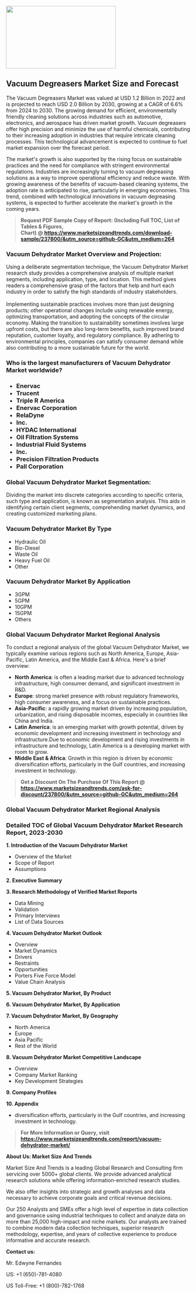 <p><img class="alignnone size-medium wp-image-20088" src="https://ffe5etoiles.com/wp-content/uploads/2024/12/MST1-300x171.png" alt="" width="300" height="171" /></p><h2>Vacuum Degreasers Market Size and Forecast</h2><p>The Vacuum Degreasers Market was valued at USD 1.2 Billion in 2022 and is projected to reach USD 2.0 Billion by 2030, growing at a CAGR of 6.6% from 2024 to 2030. The growing demand for efficient, environmentally friendly cleaning solutions across industries such as automotive, electronics, and aerospace has driven market growth. Vacuum degreasers offer high precision and minimize the use of harmful chemicals, contributing to their increasing adoption in industries that require intricate cleaning processes. This technological advancement is expected to continue to fuel market expansion over the forecast period.</p><p>The market's growth is also supported by the rising focus on sustainable practices and the need for compliance with stringent environmental regulations. Industries are increasingly turning to vacuum degreasing solutions as a way to improve operational efficiency and reduce waste. With growing awareness of the benefits of vacuum-based cleaning systems, the adoption rate is anticipated to rise, particularly in emerging economies. This trend, combined with technological innovations in vacuum degreasing systems, is expected to further accelerate the market's growth in the coming years.</p></p><blockquote id="" class=""><strong>Request PDF Sample Copy of Report: (Including Full TOC, List of Tables &amp; Figures, Chart)&nbsp;@&nbsp;<strong><a href="https://www.marketsizeandtrends.com/download-sample/237800/&utm_source=github-GC&utm_medium=264" target="_blank">https://www.marketsizeandtrends.com/download-sample/237800/&utm_source=github-GC&utm_medium=264</a></strong></strong></blockquote><h3 id="" class="">Vacuum Dehydrator Market&nbsp;Overview and Projection:</h3><p id="" class="">Using a deliberate segmentation technique, the Vacuum Dehydrator Market research study provides a comprehensive analysis of multiple market segments, including application, type, and location. This method gives readers a comprehensive grasp of the factors that help and hurt each industry in order to satisfy the high standards of industry stakeholders. <br /> <br />Implementing sustainable practices involves more than just designing products; other operational changes include using renewable energy, optimizing transportation, and adopting the concepts of the circular economy. Making the transition to sustainability sometimes involves large upfront costs, but there are also long-term benefits, such improved brand reputation, customer loyalty, and regulatory compliance. By adhering to environmental principles, companies can satisfy consumer demand while also contributing to a more sustainable future for the world.</p><h3 id="" class="">Who is the largest manufacturers of&nbsp;Vacuum Dehydrator Market worldwide?</h3><h3 class=""><p><ul><li>Enervac </li><li> Trucent </li><li> Triple R America </li><li> Enervac Corporation </li><li> RelaDyne </li><li> Inc. </li><li> HYDAC International </li><li> Oil Filtration Systems </li><li> Industrial Fluid Systems </li><li> Inc. </li><li> Precision Filtration Products </li><li> Pall Corporation</li></ul></p></h3><h3 id="" class="">Global&nbsp;Vacuum Dehydrator Market Segmentation:</h3><p id="" class="">Dividing the market into discrete categories according to specific criteria, such type and application, is known as segmentation analysis. This aids in identifying certain client segments, comprehending market dynamics, and creating customized marketing plans.</p><h3 id="" class="">Vacuum Dehydrator Market&nbsp;By Type</h3><p><p><ul><li>Hydraulic Oil</li><li> Bio-Diesel</li><li> Waste Oil</li><li> Heavy Fuel Oil</li><li> Other</p></li></ul></p></p><h3 id="" class="">Vacuum Dehydrator Market&nbsp;By Application</h3><p class=""><p><ul><li>3GPM</li><li> 5GPM</li><li> 10GPM</li><li> 15GPM</li><li> Others</li></ul></p></p><h3 id="" class="">Global Vacuum Dehydrator Market Regional Analysis</h3><p id="" class="">To conduct a regional analysis of the global Vacuum Dehydrator Market, we typically examine various regions such as North America, Europe, Asia-Pacific, Latin America, and the Middle East &amp; Africa. Here's a brief overview:</p><ul><li><strong>North America</strong>: is often a leading market due to advanced technology infrastructure, high consumer demand, and significant investment in R&amp;D.</li><li><strong>Europe</strong>: strong market presence with robust regulatory frameworks, high consumer awareness, and a focus on sustainable practices.</li><li><strong>Asia-Pacific</strong>: a rapidly growing market driven by increasing population, urbanization, and rising disposable incomes, especially in countries like China and India.</li><li><strong>Latin America</strong>: is an emerging market with growth potential, driven by economic development and increasing investment in technology and infrastructure.Due to economic development and rising investments in infrastructure and technology, Latin America is a developing market with room to grow.</li><li><strong>Middle East &amp; Africa</strong>: Growth in this region is driven by economic diversification efforts, particularly in the Gulf countries, and increasing investment in technology.</li></ul><blockquote id="" class=""><strong>Get a Discount On The Purchase Of This Report @ <strong><a href="https://www.marketsizeandtrends.com/ask-for-discount/237800/&utm_source=github-GC&utm_medium=264" target="_blank">https://www.marketsizeandtrends.com/ask-for-discount/237800/&utm_source=github-GC&utm_medium=264</a></strong></strong></blockquote><h3 id="" class="">Global Vacuum Dehydrator Market Regional Analysis</h3><h3 id="" class="">Detailed TOC of Global Vacuum Dehydrator Market Research Report, 2023-2030</h3><p id="" class=""><strong>1. Introduction of the Vacuum Dehydrator Market</strong></p><ul><li>Overview of the Market</li><li>Scope of Report</li><li>Assumptions</li></ul><p id="" class=""><strong>2. Executive Summary</strong></p><p id="" class=""><strong>3. Research Methodology of Verified Market Reports</strong></p><ul><li>Data Mining</li><li>Validation</li><li>Primary Interviews</li><li>List of Data Sources</li></ul><p id="" class=""><strong>4. Vacuum Dehydrator Market Outlook</strong></p><ul><li>Overview</li><li>Market Dynamics</li><li>Drivers</li><li>Restraints</li><li>Opportunities</li><li>Porters Five Force Model</li><li>Value Chain Analysis</li></ul><p id="" class=""><strong>5. Vacuum Dehydrator Market, By Product</strong></p><p id="" class=""><strong>6. Vacuum Dehydrator Market, By Application</strong></p><p id="" class=""><strong>7. Vacuum Dehydrator Market, By Geography</strong></p><ul><li>North America</li><li>Europe</li><li>Asia Pacific</li><li>Rest of the World</li></ul><p id="" class=""><strong>8. Vacuum Dehydrator Market Competitive Landscape</strong></p><ul><li>Overview</li><li>Company Market Ranking</li><li>Key Development Strategies</li></ul><p id="" class=""><strong>9. Company Profiles</strong></p><p id="" class=""><strong>10. Appendix</strong></p><ul><li>diversification efforts, particularly in the Gulf countries, and increasing investment in technology.</li></ul><blockquote id="" class=""><strong>For More Information or Query, visit <strong><strong><a href="https://www.marketsizeandtrends.com/report/vacuum-dehydrator-market/" target="_blank">https://www.marketsizeandtrends.com/report/vacuum-dehydrator-market/</a></strong></strong></strong></blockquote><p id="" class=""><strong>About Us: Market Size And Trends</strong></p><p id="" class="">Market Size And Trends is a leading Global Research and Consulting firm servicing over 5000+ global clients. We provide advanced analytical research solutions while offering information-enriched research studies.</p><p id="" class="">We also offer insights into strategic and growth analyses and data necessary to achieve corporate goals and critical revenue decisions.</p><p id="" class="">Our 250 Analysts and SMEs offer a high level of expertise in data collection and governance using industrial techniques to collect and analyze data on more than 25,000 high-impact and niche markets. Our analysts are trained to combine modern data collection techniques, superior research methodology, expertise, and years of collective experience to produce informative and accurate research.</p><p id="" class=""><strong>Contact us:</strong></p><p id="" class="">Mr. Edwyne Fernandes</p><p id="" class="">US: +1 (650)-781-4080</p><p id="" class="">US Toll-Free: +1 (800)-782-1768</p>
